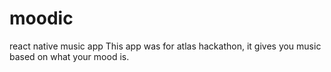 # moodic
react native music app
This app was for atlas hackathon, it gives you music based on what your mood is.


